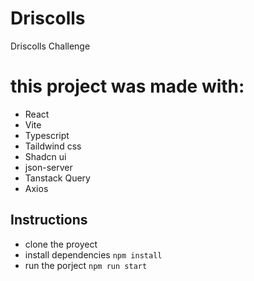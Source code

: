 # Driscolls

Driscolls Challenge

# this project was made with:
- React
- Vite
- Typescript
- Taildwind css
- Shadcn ui
- json-server
- Tanstack Query
- Axios

## Instructions

- clone the proyect
- install dependencies `npm install`
- run the porject `npm run start`